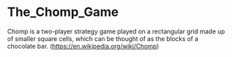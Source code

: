 # The_Chomp_Game
Chomp is a two-player strategy game played on a rectangular grid made up of smaller square cells, which can be thought of as the blocks of a chocolate bar. (https://en.wikipedia.org/wiki/Chomp)
